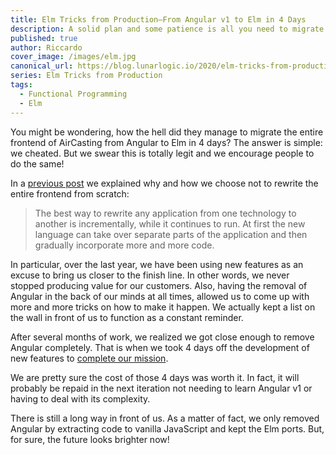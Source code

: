 ```yaml
---
title: Elm Tricks from Production–From Angular v1 to Elm in 4 Days
description: A solid plan and some patience is all you need to migrate an entire application to a different technology (while it continues to run).
published: true
author: Riccardo
cover_image: /images/elm.jpg
canonical_url: https://blog.lunarlogic.io/2020/elm-tricks-from-production-angular-to-elm/
series: Elm Tricks from Production
tags:
  - Functional Programming
  - Elm
---
```


You might be wondering, how the hell did they manage to migrate the entire frontend of AirCasting from Angular to Elm in 4 days? The answer is simple: we cheated. But we swear this is totally legit and we encourage people to do the same!

In a [previous post](https://blog.lunarlogic.io/2019/elm-tricks-from-production-migration/) we explained why and how we choose not to rewrite the entire frontend from scratch:

> The best way to rewrite any application from one technology to another is incrementally, while it continues to run. At first the new language can take over separate parts of the application and then gradually incorporate more and more code.

In particular, over the last year, we have been using new features as an excuse to bring us closer to the finish line. In other words, we never stopped producing value for our customers. Also, having the removal of Angular in the back of our minds at all times, allowed us to come up with more and more tricks on how to make it happen. We actually kept a list on the wall in front of us to function as a constant reminder.

After several months of work, we realized we got close enough to remove Angular completely. That is when we took 4 days off the development of new features to [complete our mission](https://github.com/HabitatMap/AirCasting/pull/388).

We are pretty sure the cost of those 4 days was worth it. In fact, it will probably be repaid in the next iteration not needing to learn Angular v1 or having to deal with its complexity.

There is still a long way in front of us. As a matter of fact, we only removed Angular by extracting code to vanilla JavaScript and kept the Elm ports. But, for sure, the future looks brighter now!
